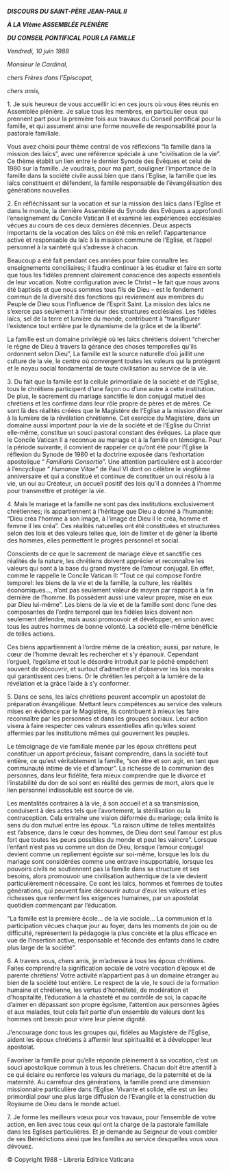 ***DISCOURS DU SAINT-PÈRE JEAN-PAUL II***

***À LA VIème ASSEMBLÉE PLÉNIÈRE***

***DU CONSEIL PONTIFICAL POUR LA FAMILLE***

*Vendredi, 10 juin 1988*

*Monsieur le Cardinal,*

*chers Frères dans l’Episcopat,*

*chers amis,*

1\. Je suis heureux de vous accueillir ici en ces jours où vous êtes réunis en Assemblée plénière. Je salue tous les membres, en particulier ceux qui prennent part pour la première fois aux travaux du Conseil pontifical pour la famille, et qui assument ainsi une forme nouvelle de responsabilité pour la pastorale familiale.

Vous avez choisi pour thème central de vos réflexions “la famille dans la mission des laïcs”, avec une référence spéciale à une “civilisation de la vie”. Ce thème établit un lien entre le dernier Synode des Evêques et celui de 1980 sur la famille. Je voudrais, pour ma part, souligner l’importance de la famille dans la société civile aussi bien que dans l’Eglise, la famille que les laïcs constituent et défendent, la famille responsable de l’évangélisation des générations nouvelles.

2\. En réfléchissant sur la vocation et sur la mission des laïcs dans l’Eglise et dans le monde, la dernière Assemblée du Synode des Evêques a approfondi l’enseignement du Concile Vatican II et examiné les expériences ecclésiales vécues au cours de ces deux dernières décennies. Deux aspects importants de la vocation des laïcs on été mis en relief: l’appartenance active et responsable du laïc à la mission commune de l’Eglise, et l’appel personnel à la sainteté qui s’adresse à chacun.

Beaucoup a été fait pendant ces années pour faire connaître les enseignements conciliaires; il faudra continuer à les étudier et faire en sorte que tous les fidèles prennent clairement conscience des aspects essentiels de leur vocation. Notre configuration avec le Christ – le fait que nous avons été baptisés et que nous sommes tous fils de Dieu – est le fondement commun de la diversité des fonctions qui reviennent aux membres du Peuple de Dieu sous l’influence de l’Esprit Saint. La mission des laïcs ne s’exerce pas seulement à l’intérieur des structures ecclésiales. Les fidèles laïcs, sel de la terre et lumière du monde, contribuent à “transfigurer l’existence tout entière par le dynamisme de la grâce et de la liberté”.

La famille est un domaine privilégié où les laïcs chrétiens doivent “chercher le règne de Dieu à travers la gérance des choses temporelles qu’ils ordonnent selon Dieu”, La famille est la source naturelle d’où jaillit une culture de la vie, le centre où convergent toutes les valeurs qui la protègent et le noyau social fondamental de toute civilisation au service de la vie.

3\. Du fait que la famille est la cellule primordiale de la société et de l’Eglise, tous le chrétiens participent d’une façon ou d’une autre à cette institution. De plus, le sacrement du mariage sanctifie le don conjugal mutuel des chrétiens et les confirme dans leur rôle propre de pères et de mères. Ce sont là des réalités créées que le Magistère de l’Eglise a la mission d’éclairer à la lumière de la révélation chrétienne. Cet exercice du Magistère, dans un domaine aussi important pour la vie de la société et de l’Eglise du Christ elle-même, constitue un souci pastoral constant des évêques. La place que le Concile Vatican II a reconnue au mariage et à la famille en témoigne. Pour la période suivante, il convient de rappeler ce qu’ont été pour l’Eglise la réflexion du Synode de 1980 et la doctrine exposée dans l’exhortation apostolique “ *Familiaris Consortio*”. Une attention particulière est à accorder à l’encyclique “ *Humanae Vitae*” de Paul VI dont on célèbre le vingtième anniversaire et qui a constitué et continue de constituer un oui résolu à la vie, un oui au Créateur, un accueil positif des lois qu’Il a données à l’homme pour transmettre et protéger la vie.

4\. Mais le mariage et la famille ne sont pas des institutions exclusivement chrétiennes; ils appartiennent à l’héritage que Dieu a donné à l’humanité: “Dieu créa l’homme à son image, à l’image de Dieu il le créa, homme et femme il les créa”. Ces réalités naturelles ont été constituées et structurées selon des lois et des valeurs telles que, loin de limiter et de gêner la liberté des hommes, elles permettent le progrès personnel et social.

Conscients de ce que le sacrement de mariage élève et sanctifie ces réalités de la nature, les chrétiens doivent apprécier et reconnaître les valeurs qui sont à la base du grand mystère de l’amour conjugal. En effet, comme le rappelle le Concile Vatican II: “Tout ce qui compose l’ordre temporel: les biens de la vie et de la famille, la culture, les réalités économiques..., n’ont pas seulement valeur de moyen par rapport à la fin dernière de l’homme. Ils possèdent aussi une valeur propre, mise en eux par Dieu lui-même”. Les biens de la vie et de la famille sont donc l’une des composantes de l’ordre temporel que les fidèles laïcs doivent non seulement défendre, mais aussi promouvoir et développer, en union avec tous les autres hommes de bonne volonté. La société elle-même bénéficie de telles actions.

Ces biens appartiennent à l’ordre même de la création; aussi, par nature, le cœur de l’homme devrait les rechercher et s’y épanouir. Cependant l’orgueil, l’egoïsme et tout le désordre introduit par le péché empêchent souvent de découvrir, et surtout d’admettre et d’observer les lois morales qui garantissent ces biens. Or le chrétien les perçoit à la lumière de la révélation et la grâce l’aide à s’y conformer.

5\. Dans ce sens, les laïcs chrétiens peuvent accomplir un apostolat de préparation évangélique. Mettant leurs compétences au service des valeurs mises en évidence par le Magistère, ils contribuent à mieux les faire reconnaître par les personnes et dans les groupes sociaux. Leur action visera à faire respecter ces valeurs essentielles afin qu’elles soient affermies par les institutions mêmes qui gouvernent les peuples.

Le témoignage de vie familiale menée par les époux chrétiens peut constituer un apport précieux, faisant comprendre, dans la société tout entière, ce qu’est véritablement la famille, “son être et son agir, en tant que communauté intime de vie et d’amour”. La richesse de la communion des personnes, dans leur fidélité, fera mieux comprendre que le divorce et l’instabilité du don de soi sont en réalité des germes de mort, alors que le lien personnel indissoluble est source de vie.

Les mentalités contraires à la vie, à son accueil et à sa transmission, conduisent à des actes tels que l’avortement, la stérilisation ou la contraception. Cela entraîne une vision déformée du mariage; cela limite le sens du don mutuel entre les époux. “La raison ultime de telles mentalités est l’absence, dans le cœur des hommes, de Dieu dont seul l’amour est plus fort que toutes les peurs possibles du monde et peut les vaincre”. Lorsque l’enfant n’est pas vu comme un don de Dieu, lorsque l’amour conjugal devient comme un repliement égoïste sur soi-même, lorsque les lois du mariage sont considérées comme une entrave insupportable, lorsque les pouvoirs civils ne soutiennent pas la famille dans sa structure et ses besoins, alors promouvoir une civilisation authentique de la vie devient particulièrement nécessaire. Ce sont les laïcs, hommes et femmes de toutes générations, qui peuvent faire découvrir autour d’eux les valeurs et les richesses que renferment les exigences humaines, par un apostolat quotidien commençant par l’éducation.

“La famille est la première école... de la vie sociale... La communion et la participation vécues chaque jour au foyer, dans les moments de joie ou de difficulté, représentent la pédagogie la plus concrète et la plus efficace en vue de l’insertion active, responsable et féconde des enfants dans le cadre plus large de la société”.

6\. A travers vous, chers amis, je m’adresse à tous les époux chrétiens. Faites comprendre la signification sociale de votre vocation d’époux et de parente chrétiens! Votre activité n’appartient pas à un domaine étranger au bien de la société tout entière. Le respect de la vie, le souci de la formation humaine et chrétienne, les vertus d’honnêteté, de modération et d’hospitalité, l’éducation à la chasteté et au contrôle de soi, la capacité d’aimer en dépassant son propre égoïsme, l’attention aux personnes âgées et aux malades, tout cela fait partie d’un ensemble de valeurs dont les hommes ont besoin pour vivre leur pleine dignité.

J’encourage donc tous les groupes qui, fidèles au Magistère de l’Eglise, aident les époux chrétiens à affermir leur spiritualité et à développer leur apostolat.

Favoriser la famille pour qu’elle réponde pleinement à sa vocation, c’est un souci apostolique commun à tous les chrétiens. Chacun doit être attentif à ce qui éclaire ou renforce les valeurs du mariage, de la paternité et de la maternité. Au carrefour des générations, la famille prend une dimension missionnaire particulière dans l’Eglise. Vivante et solide, elle est un lieu primordial pour une plus large diffusion de l’Evangile et la construction du Royaume de Dieu dans le monde actuel.

7\. Je forme les meilleurs vœux pour vos travaux, pour l’ensemble de votre action, en lien avec tous ceux qui ont la charge de la pastorale familiale dans les Eglises particulières. Et je demande au Seigneur de vous combler de ses Bénédictions ainsi que les familles au service desquelles vous vous dévouez.

© Copyright 1988 - Libreria Editrice Vaticana